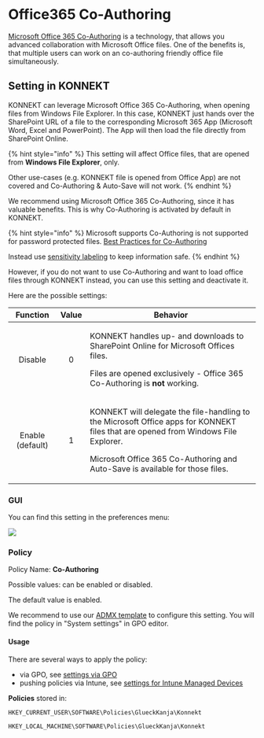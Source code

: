 # Office365 Co-Authoring

[Microsoft Office 365 Co-Authoring](https://support.microsoft.com/en-us/office/document-collaboration-and-co-authoring-ee1509b4-1f6e-401e-b04a-782d26f564a4) is a technology, that allows you advanced collaboration with Microsoft Office files. One of the benefits is, that multiple users can work on an co-authoring friendly office file simultaneously.

## Setting in KONNEKT

KONNEKT can leverage Microsoft Office 365 Co-Authoring, when opening files from Windows File Explorer. In this case, KONNEKT just hands over the SharePoint URL of a file to the corresponding Microsoft 365 App (Microsoft Word, Excel and PowerPoint). The App will then load the file directly from SharePoint Online.

{% hint style="info" %}
This setting will affect Office files, that are opened from **Windows File Explorer**, only.&#x20;

Other use-cases (e.g. KONNEKT file is opened from Office App) are not covered and Co-Authoring & Auto-Save will not work.
{% endhint %}

We recommend using Microsoft Office 365 Co-Authoring, since it has valuable benefits. This is why Co-Authoring is activated by default in KONNEKT.

{% hint style="info" %}
Microsoft supports Co-Authoring is not supported for password protected files. [Best Practices for Co-Authoring](https://support.microsoft.com/en-us/office/best-practices-for-coauthoring-in-excel-7564b417-977b-48f1-aa31-98a95bad4dc7)

Instead use [sensitivity labeling](https://learn.microsoft.com/en-us/purview/sensitivity-labels-coauthoring) to keep information safe.
{% endhint %}

However, if you do not want to use Co-Authoring and want to load office files through KONNEKT instead, you can use this setting and deactivate it.

Here are the possible settings:

|     Function     | Value | Behavior                                                                                                                                                                                                                      |
| :--------------: | :---: | ----------------------------------------------------------------------------------------------------------------------------------------------------------------------------------------------------------------------------- |
|      Disable     |   0   | <p>KONNEKT handles up- and downloads to SharePoint Online for Microsoft Offices files.</p><p>Files are opened exclusively - Office 365 Co-Authoring is <strong>not</strong> working.</p>                                      |
| Enable (default) |   1   | <p>KONNEKT will delegate the file-handling to the Microsoft Office apps for KONNEKT files that are opened from Windows File Explorer.</p><p>Microsoft Office 365 Co-Authoring and Auto-Save is available for those files.</p> |

### GUI

You can find this setting in the preferences menu:

![](<../../../.gitbook/assets/2022-08-02 16\_30\_24-Window.png>)

### Policy

Policy Name: **Co-Authoring**

Possible values: can be enabled or disabled.

The default value is enabled.

We recommend to use our [ADMX template](../management-options/settings-via-gpo.md#admx-file) to configure this setting. You will find the policy in "System settings" in GPO editor.

#### **Usage**

There are several ways to apply the policy:

* via GPO, see [settings via GPO](../management-options/settings-via-gpo.md)
* pushing policies via Intune, see [settings for Intune Managed Devices](../management-options/setting-for-intune-managed-devices-1/intune-system-settings.md#co-authoring)

**Policies** stored in:

`HKEY_CURRENT_USER\SOFTWARE\Policies\GlueckKanja\Konnekt`

`HKEY_LOCAL_MACHINE\SOFTWARE\Policies\GlueckKanja\Konnekt`
